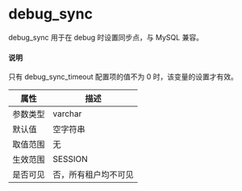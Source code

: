 # debug_sync

debug_sync 用于在 debug 时设置同步点，与 MySQL 兼容。

  <main id="notice" type='explain'>
    <h4>说明</h4>
    <p>只有 debug_sync_timeout 配置项的值不为 0 时，该变量的设置才有效。</p>
  </main>

| **属性** |   **描述**   |
|--------|------------|
| 参数类型   | varchar    |
| 默认值    | 空字符串       |
| 取值范围   | 无          |
| 生效范围   | SESSION    |
| 是否可见   | 否，所有租户均不可见 |
